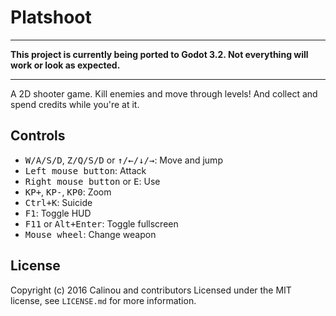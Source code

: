 # Platshoot

___

**This project is currently being ported to Godot 3.2. Not everything will work or look as expected.**

___

A 2D shooter game. Kill enemies and move through levels! And collect and spend
credits while you're at it.

## Controls

- <kbd>W/A/S/D</kbd>, <kbd>Z/Q/S/D</kbd> or <kbd>↑/←/↓/→</kbd>: Move and jump
- <kbd>Left mouse button</kbd>: Attack
- <kbd>Right mouse button</kbd> or <kbd>E</kbd>: Use
- <kbd>KP+</kbd>, <kbd>KP-</kbd>, <kbd>KP0</kbd>: Zoom
- <kbd>Ctrl+K</kbd>: Suicide
- <kbd>F1</kbd>: Toggle HUD
- <kbd>F11</kbd> or <kbd>Alt+Enter</kbd>: Toggle fullscreen
- <kbd>Mouse wheel</kbd>: Change weapon

## License

Copyright (c) 2016 Calinou and contributors
Licensed under the MIT license, see `LICENSE.md` for more information.
